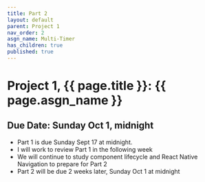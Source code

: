 ```yaml
---
title: Part 2
layout: default
parent: Project 1
nav_order: 2
asgn_name: Multi-Timer
has_children: true
published: true
---
```


# Project 1, {{ page.title }}: {{ page.asgn_name }}

## Due Date: Sunday Oct 1, midnight

- Part 1 is due Sunday Sept 17 at midnight.
- I will work to review Part 1 in the following week
- We will continue to study component lifecycle and React Native Navigation to
  prepare for Part 2
- Part 2 will be due 2 weeks later, Sunday Oct 1 at midnight



